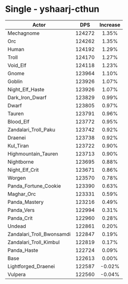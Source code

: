# Single - yshaarj-cthun
| Actor | DPS | Increase |
|---|:---:|:---:|
|Mechagnome|124272|1.35%|
|Orc|124262|1.35%|
|Human|124192|1.29%|
|Troll|124170|1.27%|
|Void_Elf|124118|1.23%|
|Gnome|123964|1.10%|
|Goblin|123926|1.07%|
|Night_Elf_Haste|123926|1.07%|
|Dark_Iron_Dwarf|123829|0.99%|
|Dwarf|123805|0.97%|
|Tauren|123791|0.96%|
|Blood_Elf|123772|0.95%|
|Zandalari_Troll_Paku|123742|0.92%|
|Draenei|123738|0.92%|
|Kul_Tiran|123722|0.90%|
|Highmountain_Tauren|123713|0.90%|
|Nightborne|123695|0.88%|
|Night_Elf_Crit|123671|0.86%|
|Worgen|123570|0.78%|
|Panda_Fortune_Cookie|123390|0.63%|
|Maghar_Orc|123331|0.59%|
|Panda_Mastery|123216|0.49%|
|Panda_Vers|122994|0.31%|
|Panda_Crit|122960|0.28%|
|Undead|122861|0.20%|
|Zandalari_Troll_Bwonsamdi|122847|0.19%|
|Zandalari_Troll_Kimbul|122819|0.17%|
|Panda_Haste|122724|0.09%|
|Base|122613|0.00%|
|Lightforged_Draenei|122587|-0.02%|
|Vulpera|122560|-0.04%|
